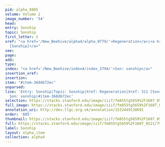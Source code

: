 ```yaml
---
pid: alpha_0885
volume: Volume 2
image_number: '54'
head: 
entry: Sonship
topic: Sonship
first_letter: S
xref: "<a href='/New_Beehive/alpha4/alpha_0779/'>Regeneration</a>|<a href='/New_Beehive/toc/toc2_093/'>311
  [Sonship]</a>"
see: 
page: 
add: 
type: 
index: "<a href='/New_Beehive/index4/index_3794/'>Son: sonship</a>"
insertion_xref: 
insertion: 
item: "#item-360d672ec"
unparsed: 
line: 'Entry: Sonship|Topic: Sonship|Xref: Regeneration|Xref: 311 [Sonship]|Index:
  Son: sonship|#item-360d672ec'
selection: https://stacks.stanford.edu/image/iiif/fm855tg5659%2F1607_0521/799,1957,2952,468/full/0/default.jpg
full_image: https://stacks.stanford.edu/image/iiif/fm855tg5659%2F1607_0521/full/full/0/default.jpg
annotation_uri: http://dev.llgc.org.uk/annotation/1532449138691
order: '885'
thumbnail: https://stacks.stanford.edu/image/iiif/fm855tg5659%2F1607_0521/799,1957,600,180/250,/0/default.jpg
full: https://stacks.stanford.edu/image/iiif/fm855tg5659%2F1607_0521/799,1957,2952,468/full/0/default.jpg
label: Sonship
layout: alpha_item
collection: alpha4
---
```

